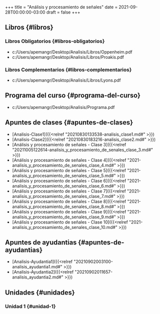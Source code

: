 +++
title = "Análisis y procesamiento de señales"
date = 2021-09-28T00:00:00-03:00
draft = false
+++

## Libros {#libros}


### Libros Obligatorios {#libros-obligatorios}

-   c:/Users/apemangr/Desktop/Analisis/Libros/Oppenheim.pdf
-   c:/Users/apemangr/Desktop/Analisis/Libros/Proakis.pdf


### Libros Complementarios {#libros-complementarios}

-   c:/Users/apemangr/Desktop/Analisis/Libros/Lyons.pdf


## Programa del curso {#programa-del-curso}

-   c:/Users/apemangr/Desktop/Analisis/Programa.pdf


## Apuntes de clases {#apuntes-de-clases}

-   [Analisis-Clase1]({{<relref "20210830133538-analisis_clase1.md#" >}})
-   [Analisis-Clase2]({{<relref "20210830183216-analisis_clase2.md#" >}})
-   [Análisis y procesamiento de señales - Clase 3]({{<relref "20211005122614-analisis_y_procesamiento_de_senales_clase_3.md#" >}})
-   [Análisis y procesamiento de señales - Clase 4]({{<relref "2021-analisis_y_procesamiento_de_senales_clase_4.md#" >}})
-   [Análisis y procesamiento de señales - Clase 5]({{<relref "2021-analisis_y_procesamiento_de_senales_clase_5.md#" >}})
-   [Análisis y procesamiento de señales - Clase 6]({{<relref "2021-analisis_y_procesamiento_de_senales_clase_6.md#" >}})
-   [Análisis y procesamiento de señales - Clase 7]({{<relref "2021-analisis_y_procesamiento_de_senales_clase_7.md#" >}})
-   [Análisis y procesamiento de señales - Clase 8]({{<relref "2021-analisis_y_procesamiento_de_senales_clase_8.md#" >}})
-   [Análisis y procesamiento de señales - Clase 9]({{<relref "2021-analisis_y_procesamiento_de_senales_clase_9.md#" >}})
-   [Análisis y procesamiento de señales - Clase 10]({{<relref "2021-analisis_y_procesamiento_de_senales_clase_10.md#" >}})


## Apuntes de ayudantias {#apuntes-de-ayudantias}

-   [Analisis-Ayudantia1]({{<relref "20210902003100-analisis_ayudantia1.md#" >}})
-   [Analisis-Ayudantia2]({{<relref "20210902011657-analisis_ayudantia2.md#" >}})


## Unidades {#unidades}


### Unidad 1 {#unidad-1}